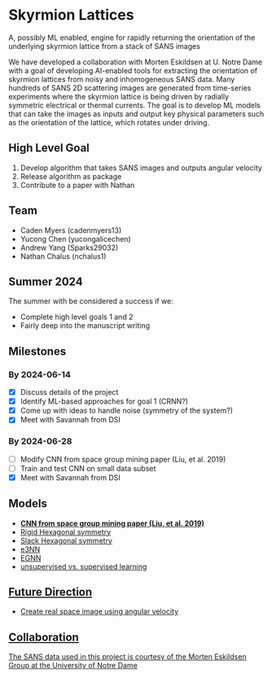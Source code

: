 # Skyrmion Lattices

A, possibly ML enabled, engine for rapidly returning the orientation of the underlying skyrmion lattice from a stack of SANS images

We have developed a collaboration with Morten Eskildsen at U. Notre Dame with a goal of developing AI-enabled tools for extracting the orientation of skyrmion lattices from noisy and inhomogeneous SANS data. Many hundreds of SANS 2D scattering images are generated from time-series experiments where the skyrmion lattice is being driven by radially symmetric electrical or thermal currents. The goal is to develop ML models that can take the images as inputs and output key physical parameters such as the orientation of the lattice, which rotates under driving.

## High Level Goal

1. Develop algorithm that takes SANS images and outputs angular velocity
2. Release algorithm as package
3. Contribute to a paper with Nathan

## Team

- Caden Myers (cadenmyers13)
- Yucong Chen (yucongalicechen)
- Andrew Yang (Sparks29032)
- Nathan Chalus (nchalus1)

## Summer 2024

The summer with be considered a success if we:

- Complete high level goals 1 and 2
- Fairly deep into the manuscript writing

## Milestones

### By 2024-06-14

- [x] Discuss details of the project
- [x] Identify ML-based approaches for goal 1 (CRNN?)
- [x] Come up with ideas to handle noise (symmetry of the system?)
- [x] Meet with Savannah from DSI

### By 2024-06-28

- [ ] Modify CNN from space group mining paper (Liu, et al. 2019)
- [ ] Train and test CNN on small data subset
- [x] Meet with Savannah from DSI

## Models

- <u>**CNN from space group mining paper (Liu, et al. 2019)**
- Rigid Hexagonal symmetry
- Slack Hexagonal symmetry
- e3NN
- EGNN
- unsupervised vs. supervised learning

## Future Direction

- Create real space image using angular velocity

## Collaboration

The SANS data used in this project is courtesy of the Morten Eskildsen Group at the University of Notre Dame
